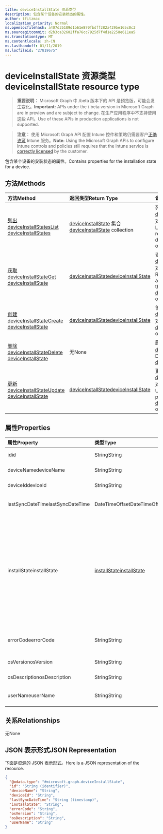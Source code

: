 ```yaml
---
title: deviceInstallState 资源类型
description: 包含某个设备的安装状态的属性。
author: tfitzmac
localization_priority: Normal
ms.openlocfilehash: a407d35189d1b61e870fbdff282a429be165c0c3
ms.sourcegitcommit: d2b3ca32602ffa76cc7925d7f4d1e2258e611ea5
ms.translationtype: MT
ms.contentlocale: zh-CN
ms.lasthandoff: 01/11/2019
ms.locfileid: "27819675"
---
```

# <a name="deviceinstallstate-resource-type"></a><span data-ttu-id="1a5f5-103">deviceInstallState 资源类型</span><span class="sxs-lookup"><span data-stu-id="1a5f5-103">deviceInstallState resource type</span></span>

> <span data-ttu-id="1a5f5-104">**重要说明：** Microsoft Graph 中 /beta 版本下的 API 是预览版，可能会发生变化。</span><span class="sxs-lookup"><span data-stu-id="1a5f5-104">**Important:** APIs under the / beta version in Microsoft Graph are in preview and are subject to change.</span></span> <span data-ttu-id="1a5f5-105">在生产应用程序中不支持使用这些 API。</span><span class="sxs-lookup"><span data-stu-id="1a5f5-105">Use of these APIs in production applications is not supported.</span></span>

> <span data-ttu-id="1a5f5-106">**注意：** 使用 Microsoft Graph API 配置 Intune 控件和策略仍需要客户[正确许可](https://go.microsoft.com/fwlink/?linkid=839381) Intune 服务。</span><span class="sxs-lookup"><span data-stu-id="1a5f5-106">**Note:** Using the Microsoft Graph APIs to configure Intune controls and policies still requires that the Intune service is [correctly licensed](https://go.microsoft.com/fwlink/?linkid=839381) by the customer.</span></span>

<span data-ttu-id="1a5f5-107">包含某个设备的安装状态的属性。</span><span class="sxs-lookup"><span data-stu-id="1a5f5-107">Contains properties for the installation state for a device.</span></span>
## <a name="methods"></a><span data-ttu-id="1a5f5-108">方法</span><span class="sxs-lookup"><span data-stu-id="1a5f5-108">Methods</span></span>
|<span data-ttu-id="1a5f5-109">方法</span><span class="sxs-lookup"><span data-stu-id="1a5f5-109">Method</span></span>|<span data-ttu-id="1a5f5-110">返回类型</span><span class="sxs-lookup"><span data-stu-id="1a5f5-110">Return Type</span></span>|<span data-ttu-id="1a5f5-111">说明</span><span class="sxs-lookup"><span data-stu-id="1a5f5-111">Description</span></span>|
|:---|:---|:---|
|[<span data-ttu-id="1a5f5-112">列出 deviceInstallStates</span><span class="sxs-lookup"><span data-stu-id="1a5f5-112">List deviceInstallStates</span></span>](../api/intune-books-deviceinstallstate-list.md)|<span data-ttu-id="1a5f5-113">[deviceInstallState](../resources/intune-books-deviceinstallstate.md) 集合</span><span class="sxs-lookup"><span data-stu-id="1a5f5-113">[deviceInstallState](../resources/intune-books-deviceinstallstate.md) collection</span></span>|<span data-ttu-id="1a5f5-114">列出 [deviceInstallState](../resources/intune-books-deviceinstallstate.md) 对象的属性和关系。</span><span class="sxs-lookup"><span data-stu-id="1a5f5-114">List properties and relationships of the [deviceInstallState](../resources/intune-books-deviceinstallstate.md) objects.</span></span>|
|[<span data-ttu-id="1a5f5-115">获取 deviceInstallState</span><span class="sxs-lookup"><span data-stu-id="1a5f5-115">Get deviceInstallState</span></span>](../api/intune-books-deviceinstallstate-get.md)|[<span data-ttu-id="1a5f5-116">deviceInstallState</span><span class="sxs-lookup"><span data-stu-id="1a5f5-116">deviceInstallState</span></span>](../resources/intune-books-deviceinstallstate.md)|<span data-ttu-id="1a5f5-117">读取 [deviceInstallState](../resources/intune-books-deviceinstallstate.md) 对象的属性和关系。</span><span class="sxs-lookup"><span data-stu-id="1a5f5-117">Read properties and relationships of the [deviceInstallState](../resources/intune-books-deviceinstallstate.md) object.</span></span>|
|[<span data-ttu-id="1a5f5-118">创建 deviceInstallState</span><span class="sxs-lookup"><span data-stu-id="1a5f5-118">Create deviceInstallState</span></span>](../api/intune-books-deviceinstallstate-create.md)|[<span data-ttu-id="1a5f5-119">deviceInstallState</span><span class="sxs-lookup"><span data-stu-id="1a5f5-119">deviceInstallState</span></span>](../resources/intune-books-deviceinstallstate.md)|<span data-ttu-id="1a5f5-120">创建新的 [deviceInstallState](../resources/intune-books-deviceinstallstate.md) 对象。</span><span class="sxs-lookup"><span data-stu-id="1a5f5-120">Create a new [deviceInstallState](../resources/intune-books-deviceinstallstate.md) object.</span></span>|
|[<span data-ttu-id="1a5f5-121">删除 deviceInstallState</span><span class="sxs-lookup"><span data-stu-id="1a5f5-121">Delete deviceInstallState</span></span>](../api/intune-books-deviceinstallstate-delete.md)|<span data-ttu-id="1a5f5-122">无</span><span class="sxs-lookup"><span data-stu-id="1a5f5-122">None</span></span>|<span data-ttu-id="1a5f5-123">删除 [deviceInstallState](../resources/intune-books-deviceinstallstate.md)。</span><span class="sxs-lookup"><span data-stu-id="1a5f5-123">Deletes a [deviceInstallState](../resources/intune-books-deviceinstallstate.md).</span></span>|
|[<span data-ttu-id="1a5f5-124">更新 deviceInstallState</span><span class="sxs-lookup"><span data-stu-id="1a5f5-124">Update deviceInstallState</span></span>](../api/intune-books-deviceinstallstate-update.md)|[<span data-ttu-id="1a5f5-125">deviceInstallState</span><span class="sxs-lookup"><span data-stu-id="1a5f5-125">deviceInstallState</span></span>](../resources/intune-books-deviceinstallstate.md)|<span data-ttu-id="1a5f5-126">更新 [deviceInstallState](../resources/intune-books-deviceinstallstate.md) 对象的属性。</span><span class="sxs-lookup"><span data-stu-id="1a5f5-126">Update the properties of a [deviceInstallState](../resources/intune-books-deviceinstallstate.md) object.</span></span>|

## <a name="properties"></a><span data-ttu-id="1a5f5-127">属性</span><span class="sxs-lookup"><span data-stu-id="1a5f5-127">Properties</span></span>
|<span data-ttu-id="1a5f5-128">属性</span><span class="sxs-lookup"><span data-stu-id="1a5f5-128">Property</span></span>|<span data-ttu-id="1a5f5-129">类型</span><span class="sxs-lookup"><span data-stu-id="1a5f5-129">Type</span></span>|<span data-ttu-id="1a5f5-130">说明</span><span class="sxs-lookup"><span data-stu-id="1a5f5-130">Description</span></span>|
|:---|:---|:---|
|<span data-ttu-id="1a5f5-131">id</span><span class="sxs-lookup"><span data-stu-id="1a5f5-131">id</span></span>|<span data-ttu-id="1a5f5-132">String</span><span class="sxs-lookup"><span data-stu-id="1a5f5-132">String</span></span>|<span data-ttu-id="1a5f5-133">实体的键。</span><span class="sxs-lookup"><span data-stu-id="1a5f5-133">Key of the entity.</span></span>|
|<span data-ttu-id="1a5f5-134">deviceName</span><span class="sxs-lookup"><span data-stu-id="1a5f5-134">deviceName</span></span>|<span data-ttu-id="1a5f5-135">String</span><span class="sxs-lookup"><span data-stu-id="1a5f5-135">String</span></span>|<span data-ttu-id="1a5f5-136">设备名称。</span><span class="sxs-lookup"><span data-stu-id="1a5f5-136">Device name.</span></span>|
|<span data-ttu-id="1a5f5-137">deviceId</span><span class="sxs-lookup"><span data-stu-id="1a5f5-137">deviceId</span></span>|<span data-ttu-id="1a5f5-138">String</span><span class="sxs-lookup"><span data-stu-id="1a5f5-138">String</span></span>|<span data-ttu-id="1a5f5-139">设备 ID。</span><span class="sxs-lookup"><span data-stu-id="1a5f5-139">Device Id.</span></span>|
|<span data-ttu-id="1a5f5-140">lastSyncDateTime</span><span class="sxs-lookup"><span data-stu-id="1a5f5-140">lastSyncDateTime</span></span>|<span data-ttu-id="1a5f5-141">DateTimeOffset</span><span class="sxs-lookup"><span data-stu-id="1a5f5-141">DateTimeOffset</span></span>|<span data-ttu-id="1a5f5-142">上次同步日期和时间。</span><span class="sxs-lookup"><span data-stu-id="1a5f5-142">Last sync date and time.</span></span>|
|<span data-ttu-id="1a5f5-143">installState</span><span class="sxs-lookup"><span data-stu-id="1a5f5-143">installState</span></span>|[<span data-ttu-id="1a5f5-144">installState</span><span class="sxs-lookup"><span data-stu-id="1a5f5-144">installState</span></span>](../resources/intune-books-installstate.md)|<span data-ttu-id="1a5f5-145">电子图书的安装状态。</span><span class="sxs-lookup"><span data-stu-id="1a5f5-145">The install state of the eBook.</span></span> <span data-ttu-id="1a5f5-146">可取值为：`notApplicable`、`installed`、`failed`、`notInstalled`、`uninstallFailed`、`unknown`。</span><span class="sxs-lookup"><span data-stu-id="1a5f5-146">Possible values are: `notApplicable`, `installed`, `failed`, `notInstalled`, `uninstallFailed`, `unknown`.</span></span>|
|<span data-ttu-id="1a5f5-147">errorCode</span><span class="sxs-lookup"><span data-stu-id="1a5f5-147">errorCode</span></span>|<span data-ttu-id="1a5f5-148">String</span><span class="sxs-lookup"><span data-stu-id="1a5f5-148">String</span></span>|<span data-ttu-id="1a5f5-149">安装失败的错误代码。</span><span class="sxs-lookup"><span data-stu-id="1a5f5-149">The error code for install failures.</span></span>|
|<span data-ttu-id="1a5f5-150">osVersion</span><span class="sxs-lookup"><span data-stu-id="1a5f5-150">osVersion</span></span>|<span data-ttu-id="1a5f5-151">String</span><span class="sxs-lookup"><span data-stu-id="1a5f5-151">String</span></span>|<span data-ttu-id="1a5f5-152">操作系统版本。</span><span class="sxs-lookup"><span data-stu-id="1a5f5-152">OS Version.</span></span>|
|<span data-ttu-id="1a5f5-153">osDescription</span><span class="sxs-lookup"><span data-stu-id="1a5f5-153">osDescription</span></span>|<span data-ttu-id="1a5f5-154">String</span><span class="sxs-lookup"><span data-stu-id="1a5f5-154">String</span></span>|<span data-ttu-id="1a5f5-155">操作系统说明。</span><span class="sxs-lookup"><span data-stu-id="1a5f5-155">OS Description.</span></span>|
|<span data-ttu-id="1a5f5-156">userName</span><span class="sxs-lookup"><span data-stu-id="1a5f5-156">userName</span></span>|<span data-ttu-id="1a5f5-157">String</span><span class="sxs-lookup"><span data-stu-id="1a5f5-157">String</span></span>|<span data-ttu-id="1a5f5-158">设备用户名。</span><span class="sxs-lookup"><span data-stu-id="1a5f5-158">Device User Name.</span></span>|

## <a name="relationships"></a><span data-ttu-id="1a5f5-159">关系</span><span class="sxs-lookup"><span data-stu-id="1a5f5-159">Relationships</span></span>
<span data-ttu-id="1a5f5-160">无</span><span class="sxs-lookup"><span data-stu-id="1a5f5-160">None</span></span>
## <a name="json-representation"></a><span data-ttu-id="1a5f5-161">JSON 表示形式</span><span class="sxs-lookup"><span data-stu-id="1a5f5-161">JSON Representation</span></span>
<span data-ttu-id="1a5f5-162">下面是资源的 JSON 表示形式。</span><span class="sxs-lookup"><span data-stu-id="1a5f5-162">Here is a JSON representation of the resource.</span></span>
<!-- {
  "blockType": "resource",
  "keyProperty": "id",
  "@odata.type": "microsoft.graph.deviceInstallState"
}
-->
``` json
{
  "@odata.type": "#microsoft.graph.deviceInstallState",
  "id": "String (identifier)",
  "deviceName": "String",
  "deviceId": "String",
  "lastSyncDateTime": "String (timestamp)",
  "installState": "String",
  "errorCode": "String",
  "osVersion": "String",
  "osDescription": "String",
  "userName": "String"
}
```





